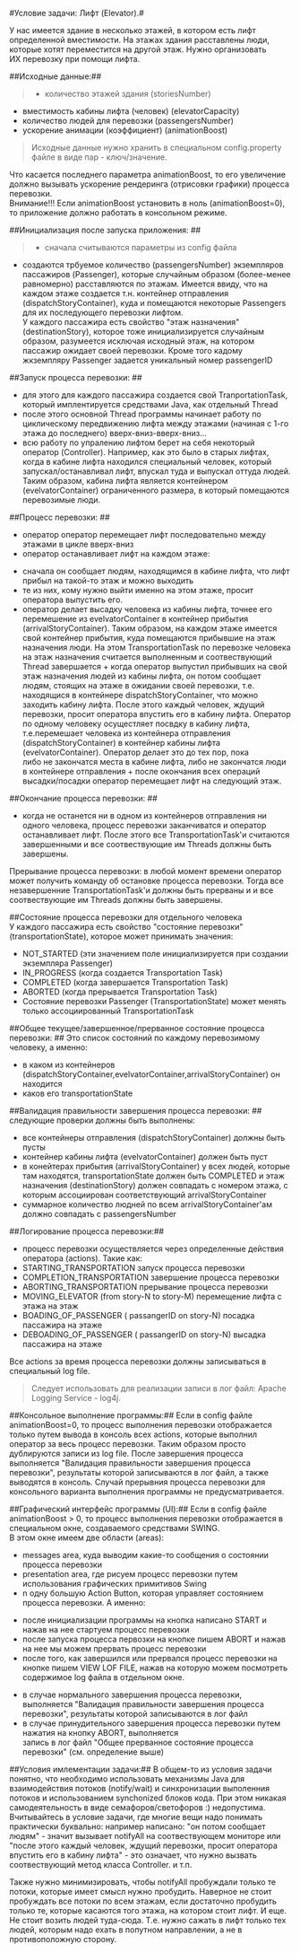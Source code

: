 #Условие задачи: Лифт (Elevator).#
         
У нас имеется здание в несколько этажей, в котором есть лифт
определенной вместимости. На этажах здания расставлены люди,
которые хотят переместится на другой этаж. Нужно организовать   
ИХ перевозку при помощи лифта.    

##Исходные данные:##
> - количество   этажей здания         (storiesNumber)       
- вместимость кабины лифта (человек) (elevatorCapacity)
- количество людей для перевозки     (passengersNumber)  
- ускорение анимации (коэффициент)   (animationBoost)   

> Исходные данные нужно хранить в специальном config.property файле в виде
пар - ключ/значение.      

Что касается последнего параметра animationBoost, то его увеличение
должно вызывать ускорение рендеринга (отрисовки графики) процесса перевозки.   
Внимание!!! Если animationBoost установить в ноль (animationBoost=0), то
приложение  должно работать в консольном режиме.


##Инициализация после запуска приложения: ##
> - cначала считываются параметры  из config файла

- создаются трбуемое количество (passengersNumber) экземпляров пассажиров (Passenger), которые случайным
образом (более-менее равномерно) расставляются по этажам. 
Имеется ввиду, что на каждом этаже создается т.н. контейнер отправления (dispatchStoryContainer), куда и 
помещаются некоторые Passengers для их последующего перевозки лифтом.   
У каждого пассажира есть свойство "этаж назначения" (destinationStory), которое тоже
инициализируется случайным образом, разумеется исключая исходный этаж, на котором 
пассажир ожидает своей перевозки. Кроме того кадому жкземпляру Passenger задается уникальный номер passengerID  
       
      
##Запуск процесса перевозки: ##
- для этого для каждого пассажира создается свой TranportationTask, который имплентируется средствами Java,
как отдельный Thread  
- после этого основной Thread программы начинает работу по циклическому передвижению лифта
между этажами (начиная с 1-го этажа до последнего) вверх-вниз-вверх-вниз...
- всю работу по упралению лифтом берет на себя некоторый оператор (Controller). Например, как это было в старых лифтах,
когда в кабине лифта находился специальный человек, который запускал/останавливал лифт, впускал туда
и выпускал оттуда людей. Таким образом, кабина лифта является контейнером (evelvatorContainer) ограниченного размера,
в который помещаются перевозимые люди. 
  

##Процесс перевозки: ##
- оператор оператор перемещает лифт последовательно между этажами в цикле вверх-вниз
- оператор останавливает лифт на каждом этаже:
+ сначала он сообщает людям, находящимся в кабине лифта, что лифт прибыл на такой-то этаж и можно выходить
+ те из них, кому нужно выйти именно на этом этаже, просит оператора выпустить его.
+ оператор делает высадку человека  из кабины лифта, точнее его перемешение из evelvatorContainer 
в контейнер прибытия (arrivalStoryContainer). Таким образом, на каждом этаже имеется свой контейнер прибытия,
куда помещаются прибывшие на этаж назначения люди. На этом TransportationTask по перевозке 
человека на этаж назначения  считается выполненным и соотвествующий  Thread завершается + когда оператор выпустил прибывших на свой этаж назначения людей из кабины лифта, он потом сообщает людям, стоящих
на этаже в ожидании своей перевозки, т.е. находящися в контейнере dispatchStoryContainer, что можно заходить
кабину лифта. После этого каждый человек, ждущий перевозки, просит оператора впустить его в кабину лифта.
Оператор по одному человеку осущестляет посвдку в кабину лифта, т.е.перемешает человека из контейнера отправления
(dispatchStoryContainer) в контейнер кабины лифта (evelvatorContainer). Оператор делает это до тех пор, пока     
либо не закончатся места в кабине лифта, либо не закончатся люди в контейнере отправления + после окончания всех операций высадки/посадки оператор перемещает лифт на следующий этаж. 

##Окончание процесса перевозки: ##
- когда не останется ни в одном из контейнеров отправления ни одного человека, процесс перевозки заканчиватся
и оператор останавливает лифт. После этого все TransportationTask'и считаются завершенными и все соотвествующие
им Threads должны быть завершены.

Прерывание процесса перевозки: в любой момент времени оператор может получить команду об остановке процесса перевозки.
Тогда все незавершенние TransportationTask'и должны быть прерваны и и все соотвествующие им Threads должны
быть завершены.

##Состояние процесса перевозки для отдельного человека     
У каждого пассажира есть свойство "состояние перевозки" (transportationState), которое может принимать значения:
* NOT_STARTED (эти значением поле инициализируется при создании экземпляра Passenger)
* IN_PROGRESS (когда создается Transportation Task) 
* COMPLETED   (когда завершается Transportation Task) 
* ABORTED     (когда прерывается Transportation Task) 
* Состояние перевозки Passenger (TransportationState) может  менять только ассоциированный TransportationTask 

            
##Общее текущее/завершенное/прерванное состояние процесса перевозки: ##
Это список состояний по каждому перевозимому человеку, а именно:
- в каком из контейнеров (dispatchStoryContainer,evelvatorContainer,arrivalStoryContainer) он находится
- каков его transportationState 

##Валидация правильности завершения процесса перевозки: ##
следующие проверки должны быть выполнены:
- все контейнеры отправления (dispatchStoryContainer) должны быть пусты            
- контейнер кабины лифта (evelvatorContainer) должен быть пуст
- в конейтерах прибытия (arrivalStoryContainer) у всех людей, которые там находятся,
transportationState должен быть COMPLETED и этаж назначения (destinationStory) должен совпадать с
номером этажа, с которым ассоциирован соответствующий arrivalStoryContainer     
- суммарное количество людней по всем  arrivalStoryContainer'ам должно совпадать с passengersNumber

##Логирование процесса перевозки:##
* процесс перевозки осуществляется через определенные действия оператора (actions). Такие как:
* STARTING_TRANSPORTATION                          запуск процесса перевозки                      
* COMPLETION_TRANSPORTATION                        завершение процесса перевозки   
* ABORTING_TRANSPORTATION                          прерывание процесса перевозки
* MOVING_ELEVATOR (from story-N to story-M)        перемещение лифта с этажа на этаж  
* BOADING_OF_PASSENGER ( passangerID on story-N)   посадка пассажира на этаже
* DEBOADING_OF_PASSENGER ( passangerID on story-N) высадка пассажира на этаже

Все actions за время процесса перевозки должны записываться в специальный log file.
> Следует использовать для реализации записи в лог файл:  Apache Logging Service - log4j.   

##Консольное выполнение программы:##
Если в config файле  animationBoost=0, то процесс выполнения перевозки отображается только путем вывода в консоль
всех actions, которые выполнил оператор за весь процесс перевозки. Таким образом просто дублируются записи из log file.
После завершения процесса выполняется  "Валидация правильности завершения процесса перевозки", результаты которой
записываются в лог файл, а также выводятся в консоль.
Случай прерывния процесса перевозки для консольного варианта выполнения программы не предусматривается. 

##Графический интерфейс программы (UI):##
Если в config файле  animationBoost > 0, то процесс выполнения перевозки отображается в специальном окне,
создаваемого средствами SWING.   
В этом окне имеем две области (areas):
- messages area, куда выводим какие-то сообщения о состоянии процесса перевозки
- presentation area, где рисуем процесс перевозки путем использования графических примитивов Swing 
- n одну большую Action  Button, которая управляет состоянием процесса перевозки. А именно: 
+ после инициализации программы на кнопка написано START и нажав на нее стартуем процесс перевозки  
+ после запуска процесса первозки на кнопке пишем ABORT и нажав на нее мы можем прервать процесс перевозки
+ после того, как завершился  или прервался процесс перевозки на кнопке пишем VIEW LOF FILE, нажав на которую 
можем посмотреть содержимое log файла в отдельном окне. 
- в случае нормального завершения процесса перевозки, выполняется  "Валидация правильности завершения процесса перевозки",
результаты которой записываются в лог файл    
- в случае принудительного завершения процесса перевозки путем нажатия на кнопку ABORT, выполняется  
запись в лог файл "Общее прерванное состояние процесса перевозки" (см. определение выше) 
  

              
##Условия имлементации задачи:##
B общем-то из условия задачи понятно, что необходимо использовать механизмы Java для взаимодействия потоков (notify/wait) 
и синхронизации выполенния потоков и использованием synchonized  блоков кода. При этом никакая самодеятельность в виде семафоров/светофоров :)
недопустима. Вчитывайтесь в условие задачи, где многие вещи надо понимать практически  буквально:
например написано: "он потом сообщает людям" - значит вызывает notifyAll на соотвествующем мониторе 
или   "после этого каждый человек, ждущий перевозки, просит оператора впустить его в кабину лифта" - это означает, что нужно вызвать соотвествующий метод
класса Controller.
и т.п.


Также нужно минимизировать, чтобы notifyAll пробуждали только те потоки, которые имеет смысл нужно пробудить. Наверное не стоит пробуждать все потоки по всем
этажам, если достаточно пробудить только те, которые касаются того этажа, на котором стоит лифт. И еще. Не стоит возить людей туда-сюда. Т.е. нужно сажать 
в лифт только тех людей, которым надо ехать в попутном направлении, а не в противоположную сторону.         

